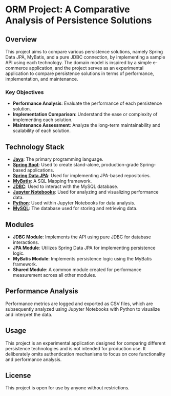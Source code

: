 # ORM Project: A Comparative Analysis of Persistence Solutions

## Overview

This project aims to compare various persistence solutions, namely Spring Data JPA, MyBatis, and a pure JDBC connection, by implementing a sample API using each technology. The domain model is inspired by a simple e-commerce application, and the project serves as an experimental application to compare persistence solutions in terms of performance, implementation, and maintenance.

### Key Objectives
- **Performance Analysis**: Evaluate the performance of each persistence solution.
- **Implementation Comparison**: Understand the ease or complexity of implementing each solution.
- **Maintenance Assessment**: Analyze the long-term maintainability and scalability of each solution.

## Technology Stack
- **[Java](https://www.java.com/)**: The primary programming language.
- **[Spring Boot](https://spring.io/projects/spring-boot)**: Used to create stand-alone, production-grade Spring-based applications.
- **[Spring Data JPA](https://spring.io/projects/spring-data-jpa)**: Used for implementing JPA-based repositories.
- **[MyBatis](https://mybatis.org/mybatis-3/)**: A SQL Mapping framework.
- **[JDBC](https://docs.oracle.com/javase/tutorial/jdbc/)**: Used to interact with the MySQL database.
- **[Jupyter Notebooks](https://jupyter.org/)**: Used for analyzing and visualizing performance data.
- **[Python](https://www.python.org/)**: Used within Jupyter Notebooks for data analysis.
- **[MySQL](https://www.mysql.com/)**: The database used for storing and retrieving data.

## Modules
- **JDBC Module**: Implements the API using pure JDBC for database interactions.
- **JPA Module**: Utilizes Spring Data JPA for implementing persistence logic.
- **MyBatis Module**: Implements persistence logic using the MyBatis framework.
- **Shared Module**: A common module created for performance measurement across all other modules.

## Performance Analysis
Performance metrics are logged and exported as CSV files, which are subsequently analyzed using Jupyter Notebooks with Python to visualize and interpret the data.

## Usage
This project is an experimental application designed for comparing different persistence technologies and is not intended for production use. It deliberately omits authentication mechanisms to focus on core functionality and performance analysis.

## License
This project is open for use by anyone without restrictions.
